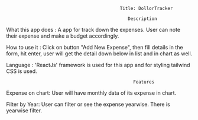                                                Title: DollorTracker

                                                  Description
What this app does : A app for track down the expenses. User can note their expense and make a budget accordingly.

How to use it : Click on button "Add New Expense", then fill details in the form, hit enter, user will get the detail down below in list and in chart as well.

Language : 'ReactJs' framework is used for this app and for styling tailwind CSS is used.


                                                    Features
Expense on chart: User will have monthly data of its expense in chart.

Filter by Year: User can filter or see the expense yearwise. There is yearwise filter.


